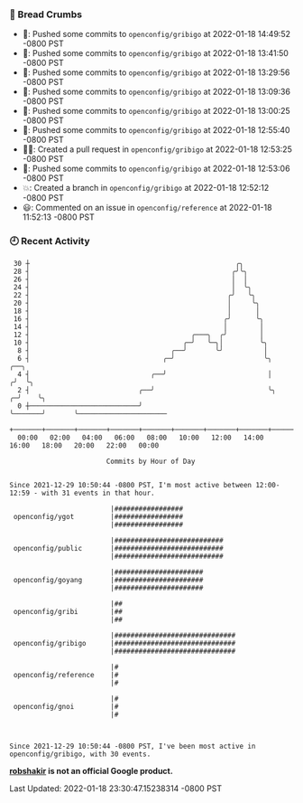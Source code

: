 ### 🍞 Bread Crumbs

 * 🚢: Pushed some commits to `openconfig/gribigo` at 2022-01-18 14:49:52 -0800 PST
 * 🚢: Pushed some commits to `openconfig/gribigo` at 2022-01-18 13:41:50 -0800 PST
 * 🚢: Pushed some commits to `openconfig/gribigo` at 2022-01-18 13:29:56 -0800 PST
 * 🚢: Pushed some commits to `openconfig/gribigo` at 2022-01-18 13:09:36 -0800 PST
 * 🚢: Pushed some commits to `openconfig/gribigo` at 2022-01-18 13:00:25 -0800 PST
 * 🚢: Pushed some commits to `openconfig/gribigo` at 2022-01-18 12:55:40 -0800 PST
 * ✍🏼: Created a pull request in `openconfig/gribigo` at 2022-01-18 12:53:25 -0800 PST
 * 🚢: Pushed some commits to `openconfig/gribigo` at 2022-01-18 12:53:06 -0800 PST
 * 💥: Created a branch in `openconfig/gribigo` at 2022-01-18 12:52:12 -0800 PST
 * 😃: Commented on an issue in `openconfig/reference` at 2022-01-18 11:52:13 -0800 PST

### 🕘 Recent Activity
```
 30 ┼                                                   ╭╮
 28 ┤                                                  ╭╯╰╮
 26 ┤                                                  │  │
 24 ┤                                                  │  ╰╮
 22 ┤                                                 ╭╯   ╰╮
 20 ┤                                                 │     ╰╮
 18 ┤                                                 │      │
 16 ┤                                                ╭╯      ╰╮
 14 ┤                                                │        │
 12 ┤                                        ╭───╮  ╭╯        │
 10 ┤                                      ╭─╯   ╰─╮│         ╰╮
  8 ┤                                   ╭──╯       ╰╯          │
  6 ┤                                 ╭─╯                      ╰╮           ╭──╮
  4 ┤                              ╭──╯                         │          ╭╯  ╰╮
  2 ┤                           ╭──╯                            ╰╮       ╭─╯    ╰╮
  0 ┼───────────────────────────╯                                ╰───────╯       ╰──────────────────────
    +───────+───────+───────+───────+───────+───────+───────+───────+───────+───────+───────+───────+────
  00:00   02:00   04:00   06:00   08:00   10:00   12:00   14:00   16:00   18:00   20:00   22:00   00:00   

						Commits by Hour of Day


Since 2021-12-29 10:50:44 -0800 PST, I'm most active between 12:00-12:59 - with 31 events in that hour.

```



```
                         |#################
 openconfig/ygot         |#################
                         |#################

                         |###########################
 openconfig/public       |###########################
                         |###########################

                         |######################
 openconfig/goyang       |######################
                         |######################

                         |##
 openconfig/gribi        |##
                         |##

                         |##############################
 openconfig/gribigo      |##############################
                         |##############################

                         |#
 openconfig/reference    |#
                         |#

                         |#
 openconfig/gnoi         |#
                         |#



Since 2021-12-29 10:50:44 -0800 PST, I've been most active in openconfig/gribigo, with 30 events.

```
**[robshakir](mailto:robjs@google.com) is not an official Google product.**  


Last Updated: 2022-01-18 23:30:47.15238314 -0800 PST
